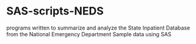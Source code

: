 # SAS-scripts-NEDS
programs written to summarize and analyze the State Inpatient Database from the National Emergency Department Sample data using SAS
